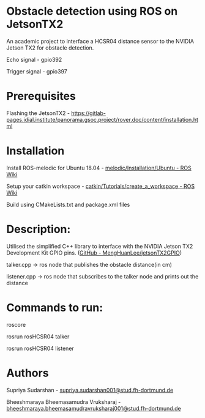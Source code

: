 # Obstacle detection using ROS on JetsonTX2

An academic project to interface a HCSR04 distance sensor to the NVIDIA Jetson TX2 for obstacle detection.

Echo signal - gpio392

Trigger signal - gpio397

# Prerequisites
Flashing the JetsonTX2 - https://gitlab-pages.idial.institute/panorama.gsoc.project/rover.doc/content/installation.html

# Installation
Install ROS-melodic for Ubuntu 18.04 - [melodic/Installation/Ubuntu - ROS Wiki](http://wiki.ros.org/melodic/Installation/Ubuntu)

Setup your catkin workspace - [catkin/Tutorials/create_a_workspace - ROS Wiki](https://wiki.ros.org/catkin/Tutorials/create_a_workspace)

Build using CMakeLists.txt and package.xml files

# Description:
Utilised the simplified C++ library to interface with the NVIDIA Jetson TX2 Development Kit GPIO pins. ([GitHub - MengHuanLee/jetsonTX2GPIO](https://github.com/MengHuanLee/jetsonTX2GPIO.git))

talker.cpp -> ros node that publishes the obstacle distance(in cm)

listener.cpp -> ros node that subscribes to the talker node and prints out the distance

# Commands to run:
roscore

rosrun rosHCSR04 talker

rosrun rosHCSR04 listener

# Authors
Supriya Sudarshan - supriya.sudarshan001@stud.fh-dortmund.de

Bheeshmaraya Bheemasamudra Vruksharaj - bheeshmaraya.bheemasamudravruksharaj001@stud.fh-dortmund.de
